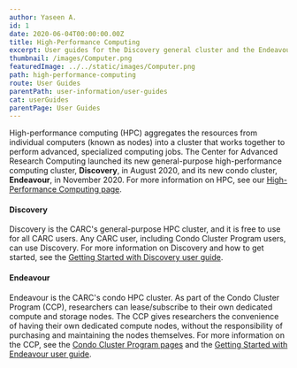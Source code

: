 ```yaml
---
author: Yaseen A.
id: 1
date: 2020-06-04T00:00:00.00Z
title: High-Performance Computing
excerpt: User guides for the Discovery general cluster and the Endeavour condo cluster.
thumbnail: /images/Computer.png
featuredImage: ../../static/images/Computer.png
path: high-performance-computing
route: User Guides
parentPath: user-information/user-guides
cat: userGuides
parentPage: User Guides
---
```


High-performance computing (HPC) aggregates the resources from individual computers (known as nodes) into a cluster that works together to perform advanced, specialized computing jobs. The Center for Advanced Research Computing launched its new general-purpose high-performance computing cluster, **Discovery**, in August 2020, and its new condo cluster, **Endeavour**, in November 2020. For more information on HPC, see our [High-Performance Computing page](/services/hpc). 

#### Discovery

Discovery is the CARC's general-purpose HPC cluster, and it is free to use for all CARC users. Any CARC user, including Condo Cluster Program users, can use Discovery. For more information on Discovery and how to get started, see the [Getting Started with Discovery user guide](/user-information/user-guides/high-performance-computing/getting-started-discovery).

#### Endeavour

Endeavour is the CARC's condo HPC cluster. As part of the Condo Cluster Program (CCP), researchers can lease/subscribe to their own dedicated compute and storage nodes. The CCP gives researchers the convenience of having their own dedicated compute nodes, without the responsibility of purchasing and maintaining the nodes themselves. For more information on the CCP, see the [Condo Cluster Program pages](/user-information/ccp) and the [Getting Started with Endeavour user guide](/user-information/user-guides/high-performance-computing/getting-started-endeavour).

